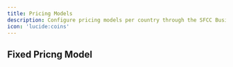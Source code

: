```yaml
---
title: Pricing Models
description: Configure pricing models per country through the SFCC Business Manager.
icon: 'lucide:coins'
---
```


## Fixed Pricng Model